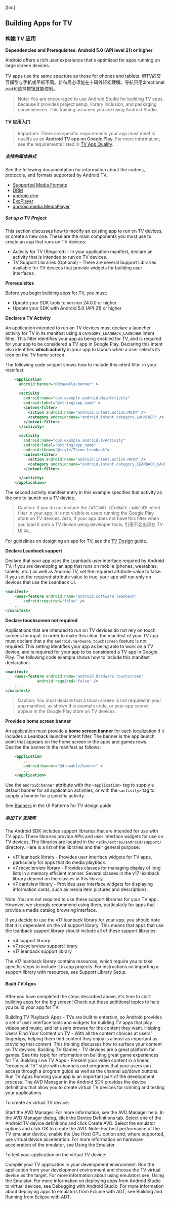 [toc]

## Building Apps for TV

### 构建 TV 应用

**Dependencies and Prerequisites: Android 5.0 (API level 21) or higher**

Android offers a rich user experience that's optimized for apps running on large screen devices.

TV apps use the same structure as those for phones and tablets. 但TV的交互模型与手机或平板不同。新布局必须能在十码外轻松理解。导航只用directional pad和选择按钮就能控制。

> Note: You are encouraged to use Android Studio for building TV apps, because it provides project setup, library inclusion, and packaging conveniences. This training assumes you are using Android Studio.

#### TV 应用入门

> Important: There are specific requirements your app must meet to qualify as an **Android TV app on Google Play**. For more information, see the requirements listed in [TV App Quality](http://developer.android.com/distribute/essentials/quality/tv.html).

##### 支持的媒体格式

See the following documentation for information about the codecs, protocols, and formats supported by Android TV.

- [Supported Media Formats](http://developer.android.com/guide/appendix/media-formats.html)
- [DRM](https://source.android.com/devices/drm.html)
- [android.drm](http://developer.android.com/reference/android/drm/package-summary.html)
- [ExoPlayer](http://developer.android.com/guide/topics/media/exoplayer.html)
- [android.media.MediaPlayer](http://developer.android.com/reference/android/media/MediaPlayer.html)

##### Set up a TV Project

This section discusses how to modify an existing app to run on TV devices, or create a new one. These are the main components you must use to create an app that runs on TV devices:

- Activity for TV (Required) - In your application manifest, declare an activity that is intended to run on TV devices.
- TV Support Libraries (Optional) - There are several Support Libraries available for TV devices that provide widgets for building user interfaces.

**Prerequisites**

Before you begin building apps for TV, you must:

- Update your SDK tools to version 24.0.0 or higher
- Update your SDK with Android 5.0 (API 21) or higher

**Declare a TV Activity**

An application intended to run on TV devices must declare a launcher activity for TV in its manifest using a `CATEGORY_LEANBACK_LAUNCHER` intent filter. This filter identifies your app as being enabled for TV, and is required for your app to be considered a TV app in Google Play. Declaring this intent also identifies **which activity** in your app to launch when a user selects its icon on the TV home screen.

The following code snippet shows how to include this intent filter in your manifest:

```xml
    <application
      android:banner="@drawable/banner" >
      ...
      <activity
        android:name="com.example.android.MainActivity"
        android:label="@string/app_name" >
        <intent-filter>
          <action android:name="android.intent.action.MAIN" />
          <category android:name="android.intent.category.LAUNCHER" />
        </intent-filter>
      </activity>

      <activity
        android:name="com.example.android.TvActivity"
        android:label="@string/app_name"
        android:theme="@style/Theme.Leanback">
        <intent-filter>
          <action android:name="android.intent.action.MAIN" />
          <category android:name="android.intent.category.LEANBACK_LAUNCHER" />
        </intent-filter>

      </activity>
    </application>
```

The second activity manifest entry in this example specifies that activity as the one to launch on a TV device.

> Caution: If you do not include the `CATEGORY_LEANBACK_LAUNCHER` intent filter in your app, it is not visible to users running the Google Play store on TV devices. Also, if your app does not have this filter when you load it onto a TV device using developer tools, 引用不会出现在 TV UI 中。

For guidelines on designing an app for TV, see the [TV Design](http://developer.android.com/design/tv/index.html) guide.

**Declare Leanback support**

Declare that your app uses the Leanback user interface required by Android TV. If you are developing an app that runs on mobile (phones, wearables, tablets, etc.) as well as Android TV, set the required attribute value to false. If you set the required attribute value to true, your app will run only on devices that use the Leanback UI.

```xml
<manifest>
    <uses-feature android:name="android.software.leanback"
        android:required="false" />
    ...
</manifest>
```

**Declare touchscreen not required**

Applications that are intended to run on TV devices do not rely on touch screens for input. In order to make this clear, the manifest of your TV app must declare that a the `android.hardware.touchscreen` feature is not required. This setting identifies your app as being able to work on a TV device, and is required for your app to be considered a TV app in Google Play. The following code example shows how to include this manifest declaration:

```xml
<manifest>
    <uses-feature android:name="android.hardware.touchscreen"
              android:required="false" />
    ...
</manifest>
```

> Caution: You must declare that a touch screen is not required in your app manifest, as shown this example code, or your app cannot appear in the Google Play store on TV devices.

**Provide a home screen banner**

An application must provide a **home screen banner** for each localization if it includes a Leanback launcher intent filter. The banner is the app launch point that appears on the home screen in the apps and games rows. Desribe the banner in the manifest as follows:

```xml
    <application
        ...
        android:banner="@drawable/banner" >
        ...
    </application>
```

Use the `android:banner` attribute with the `<application>` tag to supply a default banner for all application activities, or with the `<activity>` tag to supply a banner for a specific activity.

See [Banners](http://developer.android.com/design/tv/patterns.html#banner) in the UI Patterns for TV design guide.

##### 添加 TV 支持库

The Android SDK includes support libraries that are intended for use with TV apps. These libraries provide APIs and user interface widgets for use on TV devices. The libraries are located in the `<sdk>/extras/android/support/` directory. Here is a list of the libraries and their general purpose:

- v17 leanback library - Provides user interface widgets for TV apps, particularly for apps that do media playback.
- v7 recyclerview library - Provides classes for managing display of long lists in a memory efficient manner. Several classes in the v17 leanback library depend on the classes in this library.
- v7 cardview library - Provides user interface widgets for displaying information cards, such as media item pictures and descriptions.

Note: You are not required to use these support libraries for your TV app. However, we strongly recommend using them, particularly for apps that provide a media catalog browsing interface.

If you decide to use the v17 leanback library for your app, you should note that it is dependent on the v4 support library. This means that apps that use the leanback support library should include all of these support libraries:

- v4 support library
- v7 recyclerview support library
- v17 leanback support library

The v17 leanback library contains resources, which require you to take specific steps to include it in app projects. For instructions on importing a support library with resources, see Support Library Setup.

##### Build TV Apps

After you have completed the steps described above, it's time to start building apps for the big screen! Check out these additional topics to help you build your app for TV:

Building TV Playback Apps - TVs are built to entertain, so Android provides a set of user interface tools and widgets for building TV apps that play videos and music, and let users browse for the content they want.
Helping Users Find Your Content on TV - With all the content choices at users' fingertips, helping them find content they enjoy is almost as important as providing that content. This training discusses how to surface your content on TV devices.
Building TV Games - TV devices are a great platform for games. See this topic for information on building great game experiences for TV.
Building Live TV Apps - Present your video content in a linear, "broadcast TV" style with channels and programs that your users can access through a program guide as well as the channel up/down buttons.
Run TV Apps
Running your app is an important part of the development process. The AVD Manager in the Android SDK provides the device definitions that allow you to create virtual TV devices for running and testing your applications.

To create an virtual TV device:

Start the AVD Manager. For more information, see the AVD Manager help.
In the AVD Manager dialog, click the Device Definitions tab.
Select one of the Android TV device definitions and click Create AVD.
Select the emulator options and click OK to create the AVD.
Note: For best performance of the TV emulator device, enable the Use Host GPU option and, where supported, use virtual device acceleration. For more information on hardware acceleration of the emulator, see Using the Emulator.

To test your application on the virtual TV device:

Compile your TV application in your development environment.
Run the application from your development environment and choose the TV virtual device as the target.
For more information about using emulators see, Using the Emulator. For more information on deploying apps from Android Studio to virtual devices, see Debugging with Android Studio. For more information about deploying apps to emulators from Eclipse with ADT, see Building and Running from Eclipse with ADT.



